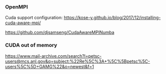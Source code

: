 ### OpenMPI
Cuda support configuration: https://kose-y.github.io/blog/2017/12/installing-cuda-aware-mpi/

https://github.com/djsamseng/CudaAwareMPINumba

### CUDA out of memory
https://www.mail-archive.com/search?l=petsc-users@mcs.anl.gov&q=subject:%22Re%5C%3A+%5C%5Bpetsc%5C-users%5C%5D+GAMG%22&o=newest&f=1